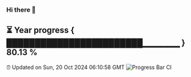 ### Hi there 👋
⏳ Year progress { ████████████████████████▁▁▁▁▁▁ } 80.13 %
---
⏰ Updated on Sun, 20 Oct 2024 06:10:58 GMT
![Progress Bar CI](https://github.com/Moyi321/Moyi321/workflows/Progress%20Bar%20CI/badge.svg)
